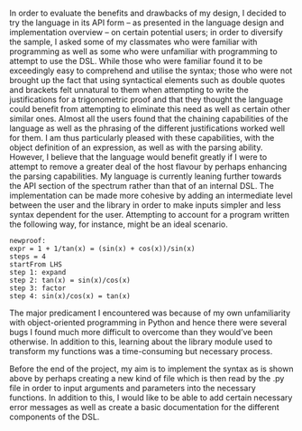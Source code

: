 In order to evaluate the benefits and drawbacks of my design, I decided to try the language in its API form – as presented in the language design and implementation overview – on certain potential users; in order to diversify the sample, I asked some of my classmates who were familiar with programming as well as some who were unfamiliar with programming to attempt to use the DSL. While those who were familiar found it to be exceedingly easy to comprehend and utilise the syntax; those who were not brought up the fact that using syntactical elements such as double quotes and brackets felt unnatural to them when attempting to write the justifications for a trigonometric proof and that they thought the language could benefit from attempting to eliminate this need as well as certain other similar ones.
Almost all the users found that the chaining capabilities of the language as well as the phrasing of the different justifications worked well for them. I am thus particularly pleased with these capabilities, with the object definition of an expression, as well as with the parsing ability. However, I believe that the language would benefit greatly if I were to attempt to remove a greater deal of the host flavour by perhaps enhancing the parsing capabilities. My language is currently leaning further towards the API section of the spectrum rather than that of an internal DSL. The implementation can be made more cohesive by adding an intermediate level between the user and the library in order to make inputs simpler and less syntax dependent for the user. Attempting to account for a program written the following way, for instance, might be an ideal scenario.
```
newproof:
expr = 1 + 1/tan(x) = (sin(x) + cos(x))/sin(x)
steps = 4
startFrom LHS
step 1: expand
step 2: tan(x) = sin(x)/cos(x)
step 3: factor
step 4: sin(x)/cos(x) = tan(x)
```
The major predicament I encountered was because of my own unfamiliarity with object-oriented programming in Python and hence there were several bugs I found much more difficult to overcome than they would’ve been otherwise. In addition to this, learning about the library module used to transform my functions was a time-consuming but necessary process.

Before the end of the project, my aim is to implement the syntax as is shown above by perhaps creating a new kind of file which is then read by the .py file in order to input arguments and parameters into the necessary functions. In addition to this, I would like to be able to add certain necessary error messages as well as create a basic documentation for the different components of the DSL.

